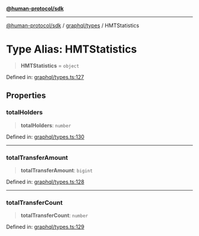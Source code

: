 [**@human-protocol/sdk**](../../../README.md)

***

[@human-protocol/sdk](../../../modules.md) / [graphql/types](../README.md) / HMTStatistics

# Type Alias: HMTStatistics

> **HMTStatistics** = `object`

Defined in: [graphql/types.ts:127](https://github.com/humanprotocol/human-protocol/blob/1734b59e7e953d1f62f13e75c8f7b7ab4bddec76/packages/sdk/typescript/human-protocol-sdk/src/graphql/types.ts#L127)

## Properties

### totalHolders

> **totalHolders**: `number`

Defined in: [graphql/types.ts:130](https://github.com/humanprotocol/human-protocol/blob/1734b59e7e953d1f62f13e75c8f7b7ab4bddec76/packages/sdk/typescript/human-protocol-sdk/src/graphql/types.ts#L130)

***

### totalTransferAmount

> **totalTransferAmount**: `bigint`

Defined in: [graphql/types.ts:128](https://github.com/humanprotocol/human-protocol/blob/1734b59e7e953d1f62f13e75c8f7b7ab4bddec76/packages/sdk/typescript/human-protocol-sdk/src/graphql/types.ts#L128)

***

### totalTransferCount

> **totalTransferCount**: `number`

Defined in: [graphql/types.ts:129](https://github.com/humanprotocol/human-protocol/blob/1734b59e7e953d1f62f13e75c8f7b7ab4bddec76/packages/sdk/typescript/human-protocol-sdk/src/graphql/types.ts#L129)
